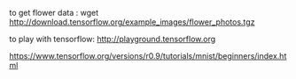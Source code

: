 to get flower data : wget http://download.tensorflow.org/example_images/flower_photos.tgz

to play with tensorflow: http://playground.tensorflow.org


https://www.tensorflow.org/versions/r0.9/tutorials/mnist/beginners/index.html

